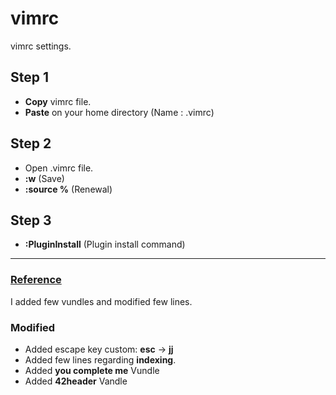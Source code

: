 # vimrc  
vimrc settings.  

## Step 1  
- **Copy** vimrc file.   
- **Paste** on your home directory (Name : .vimrc)  

## Step 2  
- Open .vimrc file.  
- **:w** (Save)  
- **:source %** (Renewal)  

## Step 3  
- **:PluginInstall** (Plugin install command)  


---


### [Reference](https://www.youtube.com/watch?v=oLvFt-UJ7UI)      
I added few vundles and modified few lines.  



### Modified  
- Added escape key custom: **esc** ->  **jj**  
- Added few lines regarding **indexing**.  
- Added **you complete me** Vundle  
- Added **42header** Vandle   
